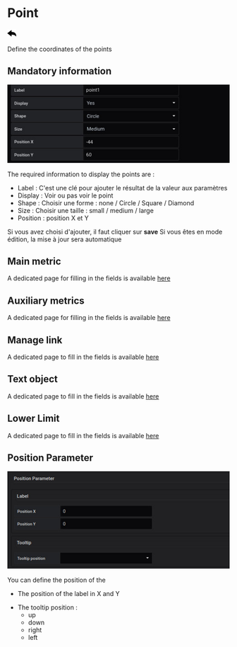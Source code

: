 # Point

[![](../../screenshots/other/Go-back.png)](coordinates.md)

Define the coordinates of the points

## Mandatory information

![saisie point](../../screenshots/editor/coordinates/screen-point/obligatoire.jpg)

The required information to display the points are :

- Label : C'est une clé pour ajouter le résultat de la valeur aux paramètres
- Display : Voir ou pas voir le point
- Shape : Choisir une forme : none / Circle / Square / Diamond
- Size : Choisir une taille : small / medium / large
- Position : position X et Y

Si vous avez choisi d'ajouter, il faut cliquer sur **save** Si vous êtes en mode édition, la mise à jour sera automatique

## Main metric

A dedicated page for filling in the fields is available [here](coordinates-main-metric.md)

## Auxiliary metrics

A dedicated page for filling in the fields is available [here](coordinates-auxiliary-metric.md)

## Manage link

A dedicated page to fill in the fields is available [here](coordinates-manage-link.md)

## Text object

A dedicated page to fill in the fields is available [here](coordinates-object-text.md)

## Lower Limit

A dedicated page to fill in the fields is available [here](coordinates-lower-limit.md)

## Position Parameter

![position parameter](../../screenshots/editor/coordinates/screen-point/position-parameter.jpg)

You can define the position of the

- The position of the label in X and Y

* The tooltip position :
  - up
  - down
  - right
  - left
